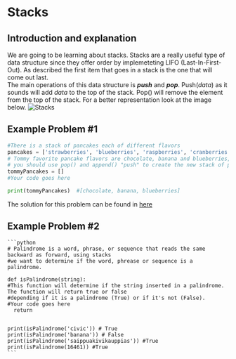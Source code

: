# Stacks
## Introduction and explanation 
  We are going to be learning about stacks. Stacks are a really useful type of data structure since they offer order by implemeteting LIFO (Last-In-First-Out). As described the first item that goes in a stack is the one that will come out last.  
  The main operations of this data structure is ***push*** and ***pop***. Push(*data*) as it sounds will add *data* to the top of the stack. Pop() will remove the element from the top of the stack. For a better representation look at the image below. 
  ![Stacks](https://www.tutorialspoint.com/data_structures_algorithms/images/stack_representation.jpg)
  
  
  ## Example Problem #1 
  ```python
  #There is a stack of pancakes each of different flavors
pancakes = ['strawberries', 'blueberries', 'raspberries', 'cranberries', 'chocolate', 'buttermilk', 'banana']
# Tommy favorite pancake flavors are chocolate, banana and blueberries, please create a stack of new pancakes for Tommy from the stack of pancakes given,
# you should use pop() and append() "push" to create the new stack of pancakes. 
tommyPancakes = [] 
#Your code goes here

print(tommyPancakes)  #[chocolate, banana, blueberries]

  ```
  The solution for this problem can be found in [here](https://github.com/Bombshell5/DataStructures/blob/main/stacks01_solution.py)
  
  ## Example Problem #2
  
    ```python
    # Palindrome is a word, phrase, or sequence that reads the same backward as forward, using stacks
    #we want to determine if the word, phrease or sequence is a palindrome.
    
    def isPalindrome(string):
    #This function will determine if the string inserted in a palindrome. The function will return true or false
    #depending if it is a palindrome (True) or if it's not (False).
    #Your code goes here
      return


    print(isPalindrome('civic')) # True
    print(isPalindrome('banana')) # False
    print(isPalindrome('saippuakivikauppias')) #True
    print(isPalindrome(16461)) #True
    ``` 
    
  
